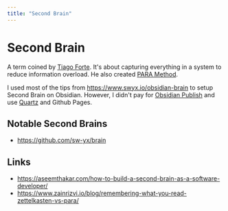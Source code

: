 ```yaml
---
title: "Second Brain"
---
```


# Second Brain
A term coined by [Tiago Forte](https://fortelabs.co). It's about capturing everything in a system to reduce information overload. He also created [PARA Method](/PARA%20Method.md).

I used most of the tips from https://www.swyx.io/obsidian-brain to setup Second Brain on Obsidian. However, I didn't pay for [Obsidian Publish](https://publish.obsidian.md) and use [Quartz](https://quartz.jzhao.xyz) and Github Pages.

## Notable Second Brains
- https://github.com/sw-yx/brain

## Links
- https://aseemthakar.com/how-to-build-a-second-brain-as-a-software-developer/
- https://www.zainrizvi.io/blog/remembering-what-you-read-zettelkasten-vs-para/